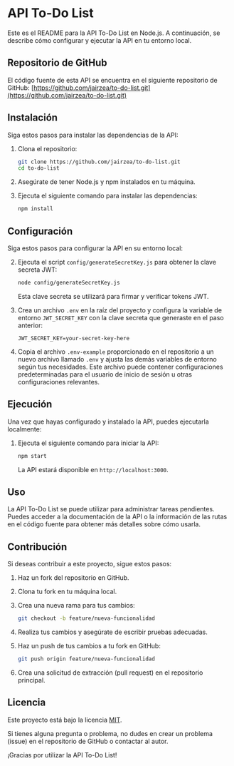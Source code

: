 # API To-Do List

Este es el README para la API To-Do List en Node.js. A continuación, se describe cómo configurar y ejecutar la API en tu entorno local.

## Repositorio de GitHub

El código fuente de esta API se encuentra en el siguiente repositorio de GitHub: [https://github.com/jairzea/to-do-list.git](https://github.com/jairzea/to-do-list.git)

## Instalación

Siga estos pasos para instalar las dependencias de la API:

1. Clona el repositorio:

   ```bash
   git clone https://github.com/jairzea/to-do-list.git
   cd to-do-list
   ```

2. Asegúrate de tener Node.js y npm instalados en tu máquina.

3. Ejecuta el siguiente comando para instalar las dependencias:

   ```bash
   npm install
   ```

## Configuración

Siga estos pasos para configurar la API en su entorno local:

2. Ejecuta el script `config/generateSecretKey.js` para obtener la clave secreta JWT:

   ```bash
   node config/generateSecretKey.js
   ```

   Esta clave secreta se utilizará para firmar y verificar tokens JWT.

3. Crea un archivo `.env` en la raíz del proyecto y configura la variable de entorno `JWT_SECRET_KEY` con la clave secreta que generaste en el paso anterior:

   ```
   JWT_SECRET_KEY=your-secret-key-here
   ```

4. Copia el archivo `.env-example` proporcionado en el repositorio a un nuevo archivo llamado `.env` y ajusta las demás variables de entorno según tus necesidades. Este archivo puede contener configuraciones predeterminadas para el usuario de inicio de sesión u otras configuraciones relevantes.


## Ejecución

Una vez que hayas configurado y instalado la API, puedes ejecutarla localmente:

1. Ejecuta el siguiente comando para iniciar la API:

   ```bash
   npm start
   ```

   La API estará disponible en `http://localhost:3000`.

## Uso

La API To-Do List se puede utilizar para administrar tareas pendientes. Puedes acceder a la documentación de la API o la información de las rutas en el código fuente para obtener más detalles sobre cómo usarla.

## Contribución

Si deseas contribuir a este proyecto, sigue estos pasos:

1. Haz un fork del repositorio en GitHub.

2. Clona tu fork en tu máquina local.

3. Crea una nueva rama para tus cambios:

   ```bash
   git checkout -b feature/nueva-funcionalidad
   ```

4. Realiza tus cambios y asegúrate de escribir pruebas adecuadas.

5. Haz un push de tus cambios a tu fork en GitHub:

   ```bash
   git push origin feature/nueva-funcionalidad
   ```

6. Crea una solicitud de extracción (pull request) en el repositorio principal.

## Licencia

Este proyecto está bajo la licencia [MIT](LICENSE).

Si tienes alguna pregunta o problema, no dudes en crear un problema (issue) en el repositorio de GitHub o contactar al autor.

¡Gracias por utilizar la API To-Do List!